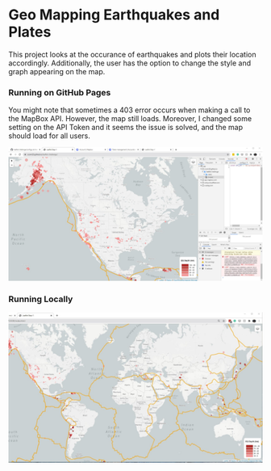 # Geo Mapping Earthquakes and Plates

This project looks at the occurance of earthquakes and plots their location accordingly. Additionally, the user has the option to change the style and graph appearing on the map. 

### Running on GitHub Pages

You might note that sometimes a 403 error occurs when making a call to the MapBox API. However, the map still loads. Moreover, I changed some setting on the API Token and it seems the issue is solved, and the map should load for all users.

<img src="./images/deployed_to_github_pages.jpg">

### Running Locally

<img src="./images/map_one-quakes-plates.jpg">
